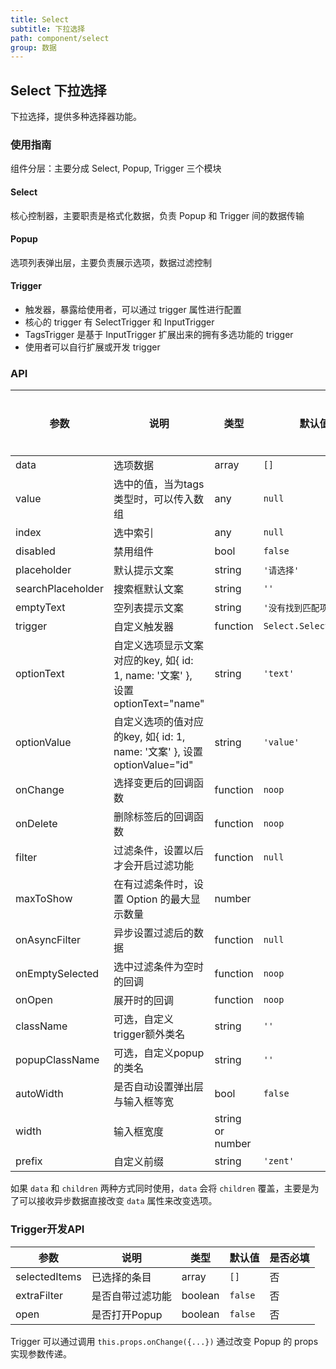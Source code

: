 ```yaml
---
title: Select
subtitle: 下拉选择
path: component/select
group: 数据
---
```


## Select 下拉选择

下拉选择，提供多种选择器功能。

### 使用指南

组件分层：主要分成 Select, Popup, Trigger 三个模块

#### Select

核心控制器，主要职责是格式化数据，负责 Popup 和 Trigger 间的数据传输

#### Popup

选项列表弹出层，主要负责展示选项，数据过滤控制

#### Trigger

- 触发器，暴露给使用者，可以通过 trigger 属性进行配置
- 核心的 trigger 有 SelectTrigger 和 InputTrigger
- TagsTrigger 是基于 InputTrigger 扩展出来的拥有多选功能的 trigger
- 使用者可以自行扩展或开发 trigger

### API

| 参数 | 说明 | 类型 | 默认值 | 是否必填 |
|------|------|------|--------|--------|
| data | 选项数据 | array | `[]` | 是 |
| value | 选中的值，当为tags类型时，可以传入数组 | any | `null` | 否 |
| index | 选中索引 | any | `null` | 否 |
| disabled | 禁用组件 | bool | `false` | 否 |
| placeholder | 默认提示文案 | string | `'请选择'` | 否 |
| searchPlaceholder | 搜索框默认文案 | string | `''` | 否 |
| emptyText | 空列表提示文案 | string | `'没有找到匹配项'` | 否 |
| trigger | 自定义触发器 | function | `Select.SelectTrigger` | 否 |
| optionText | 自定义选项显示文案对应的key, 如{ id: 1, name: '文案' }, 设置optionText="name" | string | `'text'` | 否 |
| optionValue | 自定义选项的值对应的key, 如{ id: 1, name: '文案' }, 设置optionValue="id" | string | `'value'` | 否 |
| onChange | 选择变更后的回调函数 | function | `noop` | 否 |
| onDelete | 删除标签后的回调函数 | function | `noop` | 否 |
| filter | 过滤条件，设置以后才会开启过滤功能 | function | `null` | 否 |
| maxToShow | 在有过滤条件时，设置 Option 的最大显示数量 | number | | 否 |
| onAsyncFilter | 异步设置过滤后的数据 | function | `null` | 否 |
| onEmptySelected | 选中过滤条件为空时的回调 | function | `noop` | 否 |
| onOpen | 展开时的回调 | function | `noop` | 否 |
| className | 可选，自定义trigger额外类名 | string | `''` | 否 |
| popupClassName | 可选，自定义popup的类名 | string | `''`    | 否 |
| autoWidth | 是否自动设置弹出层与输入框等宽 | bool | `false` | 否 |
| width |  输入框宽度 | string or number |  | 否 |
| prefix | 自定义前缀 | string | `'zent'` | 否 |

如果 `data` 和 `children` 两种方式同时使用，`data` 会将 `children` 覆盖，主要是为了可以接收异步数据直接改变 `data` 属性来改变选项。

### Trigger开发API

| 参数 | 说明 | 类型 | 默认值 | 是否必填 |
|------|------|------|--------|--------|
| selectedItems | 已选择的条目 | array | `[]` | 否 |
| extraFilter | 是否自带过滤功能 | boolean | `false` | 否 |
| open | 是否打开Popup | boolean | `false` | 否 |

Trigger 可以通过调用 `this.props.onChange({...})` 通过改变 Popup 的 props 实现参数传递。 
